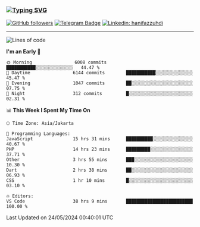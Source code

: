 ### [![Typing SVG](https://readme-typing-svg.herokuapp.com?font=lato&size=22&lines=Hi+There+👋)](https://git.io/typing-svg) 

[![GitHub followers](https://img.shields.io/github/followers/hanifazzuhdi?label=Follow&style=social)](https://github.com/hanifazzuhdi/?tab=follow) 
[![Telegram Badge](https://img.shields.io/badge/-hanif0198-blue?style=social&logo=telegram&link=https://www.t.me/hanif0198/)](https://www.t.me/hanif0198/) 
[![Linkedin: hanifazzuhdi](https://img.shields.io/badge/-hanifazzuhdi-blue?style=flat-square&logo=Linkedin&logoColor=white&link=https://www.linkedin.com/in/hanif-az-zuhdi-69688019b/)](https://www.linkedin.com/in/hanif-az-zuhdi-69688019b/) 

<hr/>

<!--START_SECTION:waka-->
![Lines of code](https://img.shields.io/badge/From%20Hello%20World%20I%27ve%20Written-57.3%20million%20lines%20of%20code-blue)

**I'm an Early 🐤** 

```text
🌞 Morning                6008 commits        ███████████░░░░░░░░░░░░░░   44.47 % 
🌆 Daytime                6144 commits        ███████████░░░░░░░░░░░░░░   45.47 % 
🌃 Evening                1047 commits        ██░░░░░░░░░░░░░░░░░░░░░░░   07.75 % 
🌙 Night                  312 commits         █░░░░░░░░░░░░░░░░░░░░░░░░   02.31 % 
```


📊 **This Week I Spent My Time On** 

```text
🕑︎ Time Zone: Asia/Jakarta

💬 Programming Languages: 
JavaScript               15 hrs 31 mins      ██████████░░░░░░░░░░░░░░░   40.67 % 
PHP                      14 hrs 23 mins      █████████░░░░░░░░░░░░░░░░   37.71 % 
Other                    3 hrs 55 mins       ███░░░░░░░░░░░░░░░░░░░░░░   10.30 % 
Dart                     2 hrs 38 mins       ██░░░░░░░░░░░░░░░░░░░░░░░   06.93 % 
CSS                      1 hr 10 mins        █░░░░░░░░░░░░░░░░░░░░░░░░   03.10 % 

🔥 Editors: 
VS Code                  38 hrs 9 mins       █████████████████████████   100.00 % 
```


 Last Updated on 24/05/2024 00:40:01 UTC
<!--END_SECTION:waka-->
